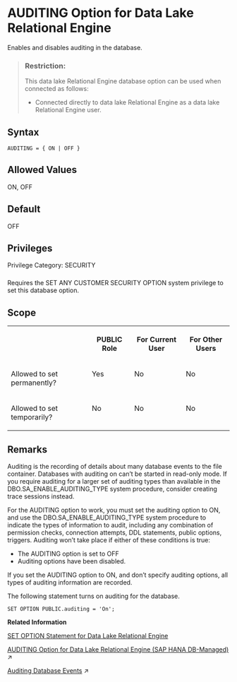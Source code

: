 <!-- loio812cc49c6ce21014a5f195897313e166 -->

# AUDITING Option for Data Lake Relational Engine

Enables and disables auditing in the database.



> ### Restriction:  
> This data lake Relational Engine database option can be used when connected as follows:
> 
> -   Connected directly to data lake Relational Engine as a data lake Relational Engine user.



<a name="loio812cc49c6ce21014a5f195897313e166__audit_syntax1"/>

## Syntax

```
AUDITING = { ON | OFF }
```



<a name="loio812cc49c6ce21014a5f195897313e166__auditing_allowed1"/>

## Allowed Values

ON, OFF



<a name="loio812cc49c6ce21014a5f195897313e166__auditing_default1"/>

## Default

OFF



<a name="loio812cc49c6ce21014a5f195897313e166__auditing_priv1"/>

## Privileges

Privilege Category: SECURITY



### 

Requires the SET ANY CUSTOMER SECURITY OPTION system privilege to set this database option.



<a name="loio812cc49c6ce21014a5f195897313e166__auditing_scope1"/>

## Scope


<table>
<tr>
<th valign="top">

 



</th>
<th valign="top">

PUBLIC Role



</th>
<th valign="top">

For Current User



</th>
<th valign="top">

For Other Users



</th>
</tr>
<tr>
<td valign="top">

Allowed to set permanently?



</td>
<td valign="top">

Yes



</td>
<td valign="top">

No



</td>
<td valign="top">

No



</td>
</tr>
<tr>
<td valign="top">

Allowed to set temporarily?



</td>
<td valign="top">

No



</td>
<td valign="top">

No



</td>
<td valign="top">

No



</td>
</tr>
</table>



<a name="loio812cc49c6ce21014a5f195897313e166__auditing_remarks1"/>

## Remarks

Auditing is the recording of details about many database events to the file container. Databases with auditing on can’t be started in read-only mode. If you require auditing for a larger set of auditing types than available in the DBO.SA\_ENABLE\_AUDITING\_TYPE system procedure, consider creating trace sessions instead.

For the AUDITING option to work, you must set the auditing option to ON, and use the DBO.SA\_ENABLE\_AUDITING\_TYPE system procedure to indicate the types of information to audit, including any combination of permission checks, connection attempts, DDL statements, public options, triggers. Auditing won’t take place if either of these conditions is true:

-   The AUDITING option is set to OFF
-   Auditing options have been disabled.

If you set the AUDITING option to ON, and don’t specify auditing options, all types of auditing information are recorded.



The following statement turns on auditing for the database.

```
SET OPTION PUBLIC.auditing = 'On';
```

**Related Information**  


[SET OPTION Statement for Data Lake Relational Engine](../080-sql-statements/set-option-statement-for-data-lake-relational-engine-a625da7.md "Changes options that affect the behavior of the database and its compatibility with Transact-SQL. Setting the value of an option can change the behavior for all users or an individual user, in either a temporary or permanent scope.")

[AUDITING Option for Data Lake Relational Engine (SAP HANA DB-Managed)](https://help.sap.com/viewer/a898e08b84f21015969fa437e89860c8/2023_1_QRC/en-US/05093562ca224fc2a9bbd3d9d587362c.html "Enables and disables auditing in the database.") :arrow_upper_right:

[Auditing Database Events](https://help.sap.com/viewer/a89a0a8384f21015b1e7adbeca456f73/2023_1_QRC/en-US/4c20fb59d0e848e09ffb191c9d2c0b16.html "Auditing tracks all of the activity performed on a data lake Relational Engine database.") :arrow_upper_right:

